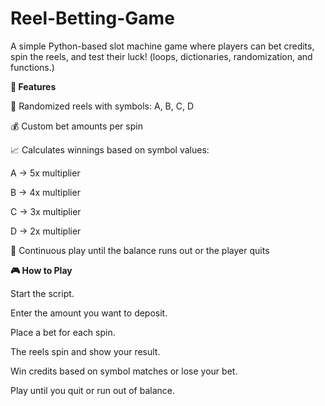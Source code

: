 # Reel-Betting-Game


A simple Python-based slot machine game where players can bet credits, spin the reels, and test their luck!
(loops, dictionaries, randomization, and functions.)

**🚀 Features**

🎲 Randomized reels with symbols: A, B, C, D

💰 Custom bet amounts per spin

📈 Calculates winnings based on symbol values:

A → 5x multiplier

B → 4x multiplier

C → 3x multiplier

D → 2x multiplier

🔄 Continuous play until the balance runs out or the player quits

**🎮 How to Play**

Start the script.

Enter the amount you want to deposit.

Place a bet for each spin.

The reels spin and show your result.

Win credits based on symbol matches or lose your bet.

Play until you quit or run out of balance.
